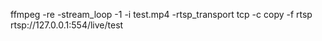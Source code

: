 ffmpeg -re -stream_loop -1  -i test.mp4  -rtsp_transport tcp -c copy -f rtsp rtsp://127.0.0.1:554/live/test